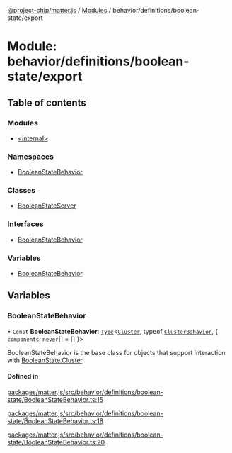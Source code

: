 [@project-chip/matter.js](../README.md) / [Modules](../modules.md) / behavior/definitions/boolean-state/export

# Module: behavior/definitions/boolean-state/export

## Table of contents

### Modules

- [\<internal\>](behavior_definitions_boolean_state_export._internal_.md)

### Namespaces

- [BooleanStateBehavior](behavior_definitions_boolean_state_export.BooleanStateBehavior.md)

### Classes

- [BooleanStateServer](../classes/behavior_definitions_boolean_state_export.BooleanStateServer.md)

### Interfaces

- [BooleanStateBehavior](../interfaces/behavior_definitions_boolean_state_export.BooleanStateBehavior-1.md)

### Variables

- [BooleanStateBehavior](behavior_definitions_boolean_state_export.md#booleanstatebehavior)

## Variables

### BooleanStateBehavior

• `Const` **BooleanStateBehavior**: [`Type`](../interfaces/behavior_cluster_export.ClusterBehavior.Type.md)\<[`Cluster`](../interfaces/cluster_export.BooleanState.Cluster.md), typeof [`ClusterBehavior`](behavior_cluster_export.ClusterBehavior.md), \{ `components`: `never`[] = [] }\>

BooleanStateBehavior is the base class for objects that support interaction with [BooleanState.Cluster](cluster_export.BooleanState.md#cluster).

#### Defined in

[packages/matter.js/src/behavior/definitions/boolean-state/BooleanStateBehavior.ts:15](https://github.com/project-chip/matter.js/blob/6d3b6a5d957d88a9231d6ecab4bb41f8133112be/packages/matter.js/src/behavior/definitions/boolean-state/BooleanStateBehavior.ts#L15)

[packages/matter.js/src/behavior/definitions/boolean-state/BooleanStateBehavior.ts:18](https://github.com/project-chip/matter.js/blob/6d3b6a5d957d88a9231d6ecab4bb41f8133112be/packages/matter.js/src/behavior/definitions/boolean-state/BooleanStateBehavior.ts#L18)

[packages/matter.js/src/behavior/definitions/boolean-state/BooleanStateBehavior.ts:20](https://github.com/project-chip/matter.js/blob/6d3b6a5d957d88a9231d6ecab4bb41f8133112be/packages/matter.js/src/behavior/definitions/boolean-state/BooleanStateBehavior.ts#L20)
